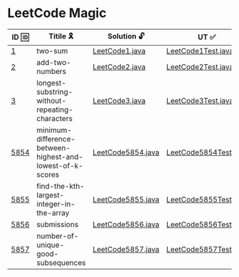 # LeetCode Magic 

| ID 🆔 | Titile 🎗️ | Solution 🔓 | UT ✅ |
| ------ | ----------------- | --------------------- | ---------------------- |
| [1](https://leetcode-cn.com/problems/two-sum/) | two-sum | [LeetCode1.java](src/main/java/leetcode/hackhub/me/LeetCode1.java) | [LeetCode1Test.java](src/test/java/leetcode/hackhub/me/LeetCode1Test.java) |
| [2](https://leetcode-cn.com/problems/add-two-numbers/) | add-two-numbers | [LeetCode2.java](src/main/java/leetcode/hackhub/me/LeetCode2.java) | [LeetCode2Test.java](src/test/java/leetcode/hackhub/me/LeetCode2Test.java) |
| [3](https://leetcode-cn.com/problems/longest-substring-without-repeating-characters/) | longest-substring-without-repeating-characters | [LeetCode3.java](src/main/java/leetcode/hackhub/me/LeetCode3.java) | [LeetCode3Test.java](src/test/java/leetcode/hackhub/me/LeetCode3Test.java) |
| [5854](https://leetcode-cn.com/problems/minimum-difference-between-highest-and-lowest-of-k-scores/) | minimum-difference-between-highest-and-lowest-of-k-scores | [LeetCode5854.java](src/main/java/leetcode/hackhub/me/LeetCode5854.java) | [LeetCode5854Test.java](src/test/java/leetcode/hackhub/me/LeetCode5854Test.java) |
| [5855](https://leetcode-cn.com/problems/find-the-kth-largest-integer-in-the-array/) | find-the-kth-largest-integer-in-the-array | [LeetCode5855.java](src/main/java/leetcode/hackhub/me/LeetCode5855.java) | [LeetCode5855Test.java](src/test/java/leetcode/hackhub/me/LeetCode5855Test.java) |
| [5856](https://leetcode-cn.com/problems/minimum-number-of-work-sessions-to-finish-the-tasks/submissions/) | submissions | [LeetCode5856.java](src/main/java/leetcode/hackhub/me/LeetCode5856.java) | [LeetCode5856Test.java](src/test/java/leetcode/hackhub/me/LeetCode5856Test.java) |
| [5857](https://leetcode-cn.com/problems/number-of-unique-good-subsequences/) | number-of-unique-good-subsequences | [LeetCode5857.java](src/main/java/leetcode/hackhub/me/LeetCode5857.java) | [LeetCode5857Test.java](src/test/java/leetcode/hackhub/me/LeetCode5857Test.java) |
